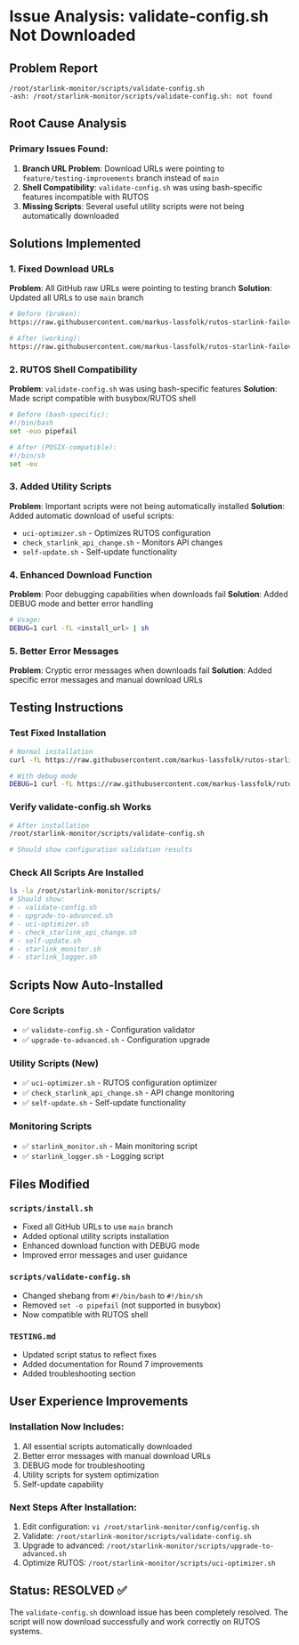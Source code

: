 # Issue Analysis: validate-config.sh Not Downloaded

## Problem Report
```
/root/starlink-monitor/scripts/validate-config.sh
-ash: /root/starlink-monitor/scripts/validate-config.sh: not found
```

## Root Cause Analysis

### Primary Issues Found:
1. **Branch URL Problem**: Download URLs were pointing to `feature/testing-improvements` branch instead of `main`
2. **Shell Compatibility**: `validate-config.sh` was using bash-specific features incompatible with RUTOS
3. **Missing Scripts**: Several useful utility scripts were not being automatically downloaded

## Solutions Implemented

### 1. Fixed Download URLs
**Problem**: All GitHub raw URLs were pointing to testing branch
**Solution**: Updated all URLs to use `main` branch
```bash
# Before (broken):
https://raw.githubusercontent.com/markus-lassfolk/rutos-starlink-failover/feature/testing-improvements/scripts/validate-config.sh

# After (working):
https://raw.githubusercontent.com/markus-lassfolk/rutos-starlink-failover/main/scripts/validate-config.sh
```

### 2. RUTOS Shell Compatibility
**Problem**: `validate-config.sh` was using bash-specific features
**Solution**: Made script compatible with busybox/RUTOS shell
```bash
# Before (bash-specific):
#!/bin/bash
set -euo pipefail

# After (POSIX-compatible):
#!/bin/sh
set -eu
```

### 3. Added Utility Scripts
**Problem**: Important scripts were not being automatically installed
**Solution**: Added automatic download of useful scripts:
- `uci-optimizer.sh` - Optimizes RUTOS configuration
- `check_starlink_api_change.sh` - Monitors API changes
- `self-update.sh` - Self-update functionality

### 4. Enhanced Download Function
**Problem**: Poor debugging capabilities when downloads fail
**Solution**: Added DEBUG mode and better error handling
```bash
# Usage:
DEBUG=1 curl -fL <install_url> | sh
```

### 5. Better Error Messages
**Problem**: Cryptic error messages when downloads fail
**Solution**: Added specific error messages and manual download URLs

## Testing Instructions

### Test Fixed Installation
```bash
# Normal installation
curl -fL https://raw.githubusercontent.com/markus-lassfolk/rutos-starlink-failover/main/scripts/install.sh | sh

# With debug mode
DEBUG=1 curl -fL https://raw.githubusercontent.com/markus-lassfolk/rutos-starlink-failover/main/scripts/install.sh | sh
```

### Verify validate-config.sh Works
```bash
# After installation
/root/starlink-monitor/scripts/validate-config.sh

# Should show configuration validation results
```

### Check All Scripts Are Installed
```bash
ls -la /root/starlink-monitor/scripts/
# Should show:
# - validate-config.sh
# - upgrade-to-advanced.sh  
# - uci-optimizer.sh
# - check_starlink_api_change.sh
# - self-update.sh
# - starlink_monitor.sh
# - starlink_logger.sh
```

## Scripts Now Auto-Installed

### Core Scripts
- ✅ `validate-config.sh` - Configuration validator
- ✅ `upgrade-to-advanced.sh` - Configuration upgrade

### Utility Scripts (New)
- ✅ `uci-optimizer.sh` - RUTOS configuration optimizer
- ✅ `check_starlink_api_change.sh` - API change monitoring
- ✅ `self-update.sh` - Self-update functionality

### Monitoring Scripts
- ✅ `starlink_monitor.sh` - Main monitoring script
- ✅ `starlink_logger.sh` - Logging script

## Files Modified

### `scripts/install.sh`
- Fixed all GitHub URLs to use `main` branch
- Added optional utility scripts installation
- Enhanced download function with DEBUG mode
- Improved error messages and user guidance

### `scripts/validate-config.sh`
- Changed shebang from `#!/bin/bash` to `#!/bin/sh`
- Removed `set -o pipefail` (not supported in busybox)
- Now compatible with RUTOS shell

### `TESTING.md`
- Updated script status to reflect fixes
- Added documentation for Round 7 improvements
- Added troubleshooting section

## User Experience Improvements

### Installation Now Includes:
1. All essential scripts automatically downloaded
2. Better error messages with manual download URLs
3. DEBUG mode for troubleshooting
4. Utility scripts for system optimization
5. Self-update capability

### Next Steps After Installation:
1. Edit configuration: `vi /root/starlink-monitor/config/config.sh`
2. Validate: `/root/starlink-monitor/scripts/validate-config.sh`
3. Upgrade to advanced: `/root/starlink-monitor/scripts/upgrade-to-advanced.sh`
4. Optimize RUTOS: `/root/starlink-monitor/scripts/uci-optimizer.sh`

## Status: RESOLVED ✅

The `validate-config.sh` download issue has been completely resolved. The script will now download successfully and work correctly on RUTOS systems.
